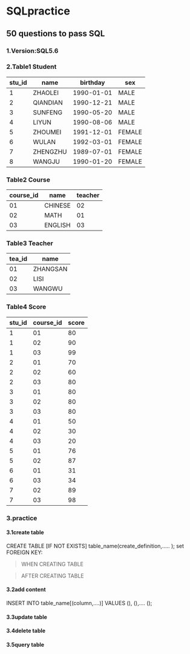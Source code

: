 # SQLpractice
## 50 questions to pass SQL<br>

### 1.Version:SQL5.6<br>

### 2.Table1  Student<br>
| stu_id |	name |	birthday |	sex |
| ------- | ------ | ------- | ------- |
|1	|ZHAOLEI|	1990-01-01|	MALE|
|2	|QIANDIAN|	1990-12-21|	MALE|
|3	|SUNFENG|	1990-05-20|	MALE|
|4|	LIYUN|	1990-08-06|	MALE|
|5|	ZHOUMEI|	1991-12-01|	FEMALE|
|6	|WULAN|	1992-03-01|	FEMALE|
|7|	ZHENGZHU|	1989-07-01|	FEMALE|
|8|	WANGJU|	1990-01-20|	FEMALE|

### Table2 Course<br>
| course_id |	name |teacher |
| ------- | ------ |------ |
|01|	CHINESE|	02|
|02|	MATH|	01|
|03	|ENGLISH	|03|

### Table3 Teacher<br>
| tea_id |	name |
| ------- | ------ |
|01	|ZHANGSAN|
|02	|LISI|
|03	|WANGWU|

### Table4 Score<br>
|stu_id|	course_id|	score|
| ------- | ------ |------ |
|1	|01	|80|
|1	|02	|90|
|1	|03	|99|
|2	|01	|70|
|2	|02	|60|
|2	|03	|80|
|3	|01	|80|
|3	|02	|80|
|3	|03	|80|
|4	|01	|50|
|4	|02	|30|
|4	|03	|20|
|5	|01	|76|
|5	|02	|87|
|6	|01	|31|
|6	|03	|34|
|7	|02	|89|
|7	|03	|98|
### 3.practice <br>
#### 3.1create table
CREATE TABLE  [IF NOT EXISTS] table_name(create_definition,.....
);
set FOREIGN KEY:
> WHEN CREATING TABLE

>AFTER CREATING TABLE

#### 3.2add content
INSERT INTO table_name[(column,....)] VALUES
(),
(),....
();
#### 3.3update table
#### 3.4delete table
#### 3.5query table
